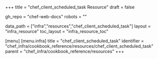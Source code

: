 +++
title = "chef_client_scheduled_task Resource"
draft = false

gh_repo = "chef-web-docs"
robots = ""

data_path = ["infra","resources","chef_client_scheduled_task"]
layout = "infra_resource"
toc_layout = "infra_resource_toc"


[menu]
  [menu.infra]
    title = "chef_client_scheduled_task"
    identifier = "chef_infra/cookbook_reference/resources/chef_client_scheduled_task"
    parent = "chef_infra/cookbook_reference/resources"
+++

<!-- The contents of this page are automatically generated from the chef_client_scheduled_task.yaml file in the data directory. -->
<!-- To suggest a change, edit the https://github.com/chef/chef/blob/master/lib/chef/resource/chef_client_scheduled_task.rb file
      and submit a pull request to the https://github.com/chef/chef repository. -->
